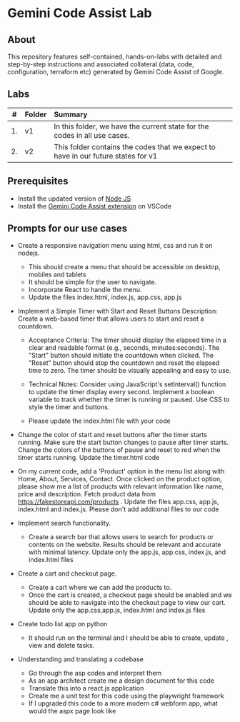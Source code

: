 # Gemini Code Assist Lab

## About
This repository features self-contained, hands-on-labs with detailed and step-by-step instructions and associated collateral (data, code, configuration, terraform etc) generated by Gemini Code Assist of Google.

## Labs

| # | Folder | Summary |
| -- | :-- | :---
| 1. |v1 | In this folder, we have the current state for the codes in all use cases.| 
| 2. | v2| This folder contains the codes that we expect to have in our future states for v1| 

## Prerequisites
- Install the updated version of [Node JS](https://nodejs.org/en/download/package-manager)
- Install the [Gemini Code Assist extension](https://marketplace.visualstudio.com/items?itemName=GoogleCloudTools.cloudcode&ssr=false#overview) on VSCode

## Prompts for our use cases
- Create a responsive navigation menu using html, css and run it on nodejs.

  - This should create a menu that should be accessible on desktop, mobiles and tablets
  - It should be simple for the user to navigate.
  - Incorporate React to handle the menu.
  - Update the files index.html, index.js, app.css, app.js
- Implement a Simple Timer with Start and Reset Buttons Description: Create a web-based timer that allows users to start and reset a countdown.
  -  Acceptance Criteria: The timer should display the elapsed time in a clear and readable format (e.g., seconds, minutes:seconds). The "Start" button should initiate the countdown when clicked. The "Reset" button should stop the countdown and reset the elapsed time to zero. The timer should be visually appealing and easy to use.
  -  Technical   Notes: Consider using JavaScript's setInterval() function to update the timer display every second. Implement a boolean variable to track whether the timer is running or paused. Use CSS to style the timer and buttons.

  - Please update the index.html file with your code
- Change the color of start and reset buttons after the timer starts running. Make sure the start button changes to pause after timer starts. Change the colors of the buttons of pause and reset to red when the timer starts running. Update the timer.html code
- On my current code, add a 'Product' option in the menu list along with Home, About, Services, Contact. Once clicked on the product option, please show me a list of products with relevant information like name, price and description. Fetch product data from https://fakestoreapi.com/products . Update the files app.css, app.js, index.html and index.js. Please don't add additional files to our code
- Implement search functionality.

  - Create a search bar that allows users to search for products or contents on the website. Results should be relevant and accurate with minimal latency. Update only the app.js, app.css, index.js, and index.html files
- Create a cart and checkout page.

  - Create a cart where we can add the products to.
  - Once the cart is created, a checkout page should be enabled and we should be able to navigate into the checkout page to view our cart. Update only the app.css,app.js, index.html and index.js files
- Create todo list app on python

  - It should run on the terminal and I should be able to create, update , view and delete tasks.
- Understanding and translating a codebase
  - Go through the asp codes and interpret them
  - As an app architect create me a design document for this code
  - Translate this into a react.js application
  - Create me a unit test for this code using the playwright framework
  - If I upgraded this code to a more modern c# webform app, what would the aspx page look like


